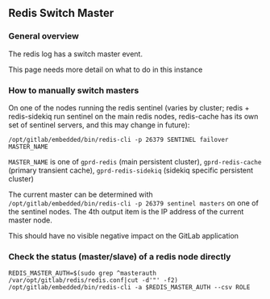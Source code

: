## Redis Switch Master

### General overview

The redis log has a switch master event.

This page needs more detail on what to do in this instance

### How to manually switch masters

On one of the nodes running the redis sentinel (varies by cluster; redis + redis-sidekiq run sentinel on the main redis nodes, redis-cache has its own set of sentinel servers, and this may change in future):

```
/opt/gitlab/embedded/bin/redis-cli -p 26379 SENTINEL failover MASTER_NAME
```

`MASTER_NAME` is one of `gprd-redis` (main persistent cluster), `gprd-redis-cache` (primary transient cache), `gprd-redis-sidekiq` (sidekiq specific persistent cluster)

The current master can be determined with `/opt/gitlab/embedded/bin/redis-cli -p 26379 sentinel masters` on one of the sentinel nodes.  The 4th output item is the IP address of the current master node.

This should have no visible negative impact on the GitLab application

### Check the status (master/slave) of a redis node directly

```
REDIS_MASTER_AUTH=$(sudo grep ^masterauth /var/opt/gitlab/redis/redis.conf|cut -d'"' -f2)
/opt/gitlab/embedded/bin/redis-cli -a $REDIS_MASTER_AUTH --csv ROLE
```
